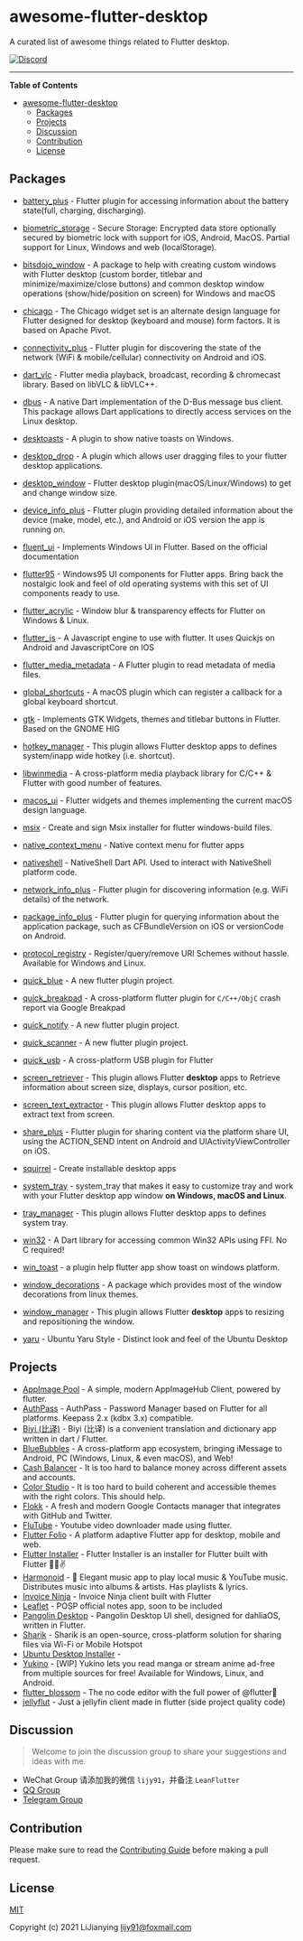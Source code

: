 # awesome-flutter-desktop

A curated list of awesome things related to Flutter desktop.

[![Discord](https://img.shields.io/badge/discord-%237289DA.svg?style=for-the-badge&logo=discord&logoColor=white)](https://discord.gg/vba8W9SF)

---

**Table of Contents**

<!-- START doctoc generated TOC please keep comment here to allow auto update -->
<!-- DON'T EDIT THIS SECTION, INSTEAD RE-RUN doctoc TO UPDATE -->

- [awesome-flutter-desktop](#awesome-flutter-desktop)
  - [Packages](#packages)
  - [Projects](#projects)
  - [Discussion](#discussion)
  - [Contribution](#contribution)
  - [License](#license)

<!-- END doctoc generated TOC please keep comment here to allow auto update -->

<!-- AWESOME_LIST_MAKER -->

## Packages
- [battery_plus](https://github.com/fluttercommunity/plus_plugins) - Flutter plugin for accessing information about the battery state(full, charging, discharging).
- [biometric_storage](https://github.com/authpass/biometric_storage) - Secure Storage: Encrypted data store optionally secured by biometric lock with support
for iOS, Android, MacOS. Partial support for Linux, Windows and web (localStorage).

- [bitsdojo_window](https://github.com/bitsdojo/bitsdojo_window) - A package to help with creating custom windows with Flutter desktop (custom border, titlebar and minimize/maximize/close buttons) and common desktop window operations (show/hide/position on screen) for Windows and macOS
- [chicago](https://github.com/tvolkert/chicago) - The Chicago widget set is an alternate design language for Flutter designed for desktop (keyboard and mouse) form factors. It is based on Apache Pivot.
- [connectivity_plus](https://github.com/fluttercommunity/plus_plugins) - Flutter plugin for discovering the state of the network (WiFi & mobile/cellular) connectivity on Android and iOS.
- [dart_vlc](https://github.com/alexmercerind/dart_vlc) - Flutter media playback, broadcast, recording & chromecast library. Based on libVLC & libVLC++.
- [dbus](https://github.com/canonical/dbus.dart) - A native Dart implementation of the D-Bus message bus client. This package allows Dart applications to directly access services on the Linux desktop.
- [desktoasts](https://github.com/alexmercerind/desktoasts) - A plugin to show native toasts on Windows.
- [desktop_drop](https://github.com/MixinNetwork/flutter-plugins) - A plugin which allows user dragging files to your flutter desktop applications.
- [desktop_window](https://github.com/mix1009/desktop_window) - Flutter desktop plugin(macOS/Linux/Windows) to get and change window size.
- [device_info_plus](https://github.com/fluttercommunity/plus_plugins) - Flutter plugin providing detailed information about the device (make, model, etc.), and Android or iOS version the app is running on.
- [fluent_ui](https://github.com/bdlukaa/fluent_ui) - Implements Windows UI in Flutter. Based on the official documentation
- [flutter95](https://github.com/miquelbeltran/flutter95) - Windows95 UI components for Flutter apps. Bring back the nostalgic look and feel of old operating systems with this set of UI components ready to use.
- [flutter_acrylic](https://github.com/alexmercerind/flutter_acrylic) - Window blur & transparency effects for Flutter on Windows & Linux.
- [flutter_js](https://github.com/abner/flutter_js) - A Javascript engine to use with flutter. It uses Quickjs on Android and JavascriptCore on IOS
- [flutter_media_metadata](https://github.com/harmonoid/flutter_media_metadata) - A Flutter plugin to read metadata of media files.
- [global_shortcuts](https://github.com/defuncart/global_shortcuts) - A macOS plugin which can register a callback for a global keyboard shortcut.
- [gtk](https://github.com/prateekmedia/gtk-flutter) - Implements GTK Widgets, themes and titlebar buttons in Flutter. Based on the GNOME HIG
- [hotkey_manager](https://github.com/leanflutter/hotkey_manager) - This plugin allows Flutter desktop apps to defines system/inapp wide hotkey (i.e. shortcut).
- [libwinmedia](https://github.com/harmonoid/libwinmedia) - A cross-platform media playback library for C/C++ & Flutter with good number of features.
- [macos_ui](https://github.com/GroovinChip/macos_ui) - Flutter widgets and themes implementing the current macOS design language.
- [msix](https://github.com/YehudaKremer/msix) - Create and sign Msix installer for flutter windows-build files.
- [native_context_menu](https://github.com/lesnitsky/native_context_menu) - Native context menu for flutter apps
- [nativeshell](https://github.com/nativeshell/nativeshell) - NativeShell Dart API. Used to interact with NativeShell platform code.
- [network_info_plus](https://github.com/fluttercommunity/plus_plugins) - Flutter plugin for discovering information (e.g. WiFi details) of the network.
- [package_info_plus](https://github.com/fluttercommunity/plus_plugins) - Flutter plugin for querying information about the application package, such as CFBundleVersion on iOS or versionCode on Android.
- [protocol_registry](https://github.com/zyrouge/dart_protocol_registry) - Register/query/remove URI Schemes without hassle. Available for Windows and Linux.
- [quick_blue](https://github.com/woodemi/quick_blue) - A new flutter plugin project.
- [quick_breakpad](https://github.com/woodemi/quick_breakpad) - A cross-platform flutter plugin for `C/C++/ObjC` crash report via Google Breakpad
- [quick_notify](https://github.com/woodemi/quick_notify) - A new flutter plugin project.
- [quick_scanner](https://github.com/woodemi/quick_scanner) - A new flutter plugin project.
- [quick_usb](https://github.com/woodemi/quick_usb) - A cross-platform USB plugin for Flutter
- [screen_retriever](https://github.com/leanflutter/screen_retriever) - This plugin allows Flutter **desktop** apps to Retrieve information about screen size, displays, cursor position, etc.
- [screen_text_extractor](https://github.com/leanflutter/screen_text_extractor) - This plugin allows Flutter desktop apps to extract text from screen.
- [share_plus](https://github.com/fluttercommunity/plus_plugins) - Flutter plugin for sharing content via the platform share UI, using the ACTION_SEND intent on Android and UIActivityViewController on iOS.
- [squirrel](https://github.com/anaisbetts/squirrel-flutter) - Create installable desktop apps
- [system_tray](https://github.com/antler119/system_tray) - system_tray that makes it easy to customize tray and work with your Flutter desktop app window **on Windows, macOS and Linux**.
- [tray_manager](https://github.com/leanflutter/tray_manager) - This plugin allows Flutter desktop apps to defines system tray.
- [win32](https://github.com/timsneath/win32) - A Dart library for accessing common Win32 APIs using FFI. No C required!
- [win_toast](https://github.com/MixinNetwork/flutter-plugins) - a plugin help flutter app show toast on windows platform.
- [window_decorations](https://github.com/prateekmedia/window_decorations) - A package which provides most of the window decorations from linux themes.
- [window_manager](https://github.com/leanflutter/window_manager) - This plugin allows Flutter **desktop** apps to resizing and repositioning the window.
- [yaru](https://github.com/ubuntu/yaru.dart) - Ubuntu Yaru Style - Distinct look and feel of the Ubuntu Desktop

## Projects
- [AppImage Pool](https://github.com/prateekmedia/appimagepool) - A simple, modern AppImageHub Client, powered by flutter.
- [AuthPass](https://github.com/authpass/authpass) - AuthPass - Password Manager based on Flutter for all platforms. Keepass 2.x (kdbx 3.x) compatible.
- [Biyi (比译)](https://github.com/biyidev/biyi_app) - Biyi (比译) is a convenient translation and dictionary app written in dart / Flutter. 
- [BlueBubbles](https://github.com/BlueBubblesApp/bluebubbles-app) - A cross-platform app ecosystem, bringing iMessage to Android, PC (Windows, Linux, & even macOS), and Web!
- [Cash Balancer](https://github.com/bernaferrari/CashBalancer) - It is too hard to balance money across different assets and accounts.
- [Color Studio](https://github.com/bernaferrari/color-studio) - It is too hard to build coherent and accessible themes with the right colors. This should help.
- [Flokk](https://github.com/gskinnerTeam/flokk) - A fresh and modern Google Contacts manager that integrates with GitHub and Twitter.
- [FluTube](https://github.com/prateekmedia/flutube) - Youtube video downloader made using flutter.
- [Flutter Folio](https://github.com/gskinnerTeam/flutter-folio) - A platform adaptive Flutter app for desktop, mobile and web.
- [Flutter Installer](https://github.com/YazeedAlKhalaf/Flutter_Installer) - Flutter Installer is an installer for Flutter built with Flutter 💙😎✌
- [Harmonoid](https://github.com/harmonoid/harmonoid) - 🎵 Elegant music app to play local music & YouTube music. Distributes music into albums & artists. Has playlists & lyrics.
- [Invoice Ninja](https://github.com/invoiceninja/admin-portal) - Invoice Ninja client built with Flutter
- [Leaflet](https://github.com/PotatoProject/Leaflet) - POSP official notes app, soon to be included
- [Pangolin Desktop](https://github.com/dahliaOS/pangolin_desktop) - Pangolin Desktop UI shell, designed for dahliaOS, written in Flutter.
- [Sharik](https://github.com/marchellodev/sharik) - Sharik is an open-source, cross-platform solution for sharing files via Wi-Fi or Mobile Hotspot
- [Ubuntu Desktop Installer](https://github.com/canonical/ubuntu-desktop-installer) - 
- [Yukino](https://github.com/yukino-app/yukino) - [WIP] Yukino lets you read manga or stream anime ad-free from multiple sources for free! Available for Windows, Linux, and Android.
- [flutter_blossom](https://github.com/flutter-blossom/flutter_blossom) - The no code editor with the full power of @flutter🌸
- [jellyflut](https://github.com/Thomas-Sohier/jellyflut) - Just a jellyfin client made in flutter (side project quality code)


<!-- AWESOME_LIST_MAKER -->

## Discussion

> Welcome to join the discussion group to share your suggestions and ideas with me.

- WeChat Group 请添加我的微信 `lijy91`，并备注 `LeanFlutter`
- [QQ Group](https://jq.qq.com/?_wv=1027&k=e3kwRnnw)
- [Telegram Group](https://t.me/leanflutter)

## Contribution

Please make sure to read the [Contributing Guide](./CONTRIBUTING.md) before making a pull request.

## License

[MIT](./LICENSE)

Copyright (c) 2021 LiJianying <lijy91@foxmail.com>
